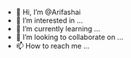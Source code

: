 - 👋 Hi, I’m @Arifashai
- 👀 I’m interested in ...
- 🌱 I’m currently learning ...
- 💞️ I’m looking to collaborate on ...
- 📫 How to reach me ...

<!---
Arifashai/Arifashai is a ✨ special ✨ repository because its `README.md` (this file) appears on your GitHub profile.
You can click the Preview link to take a look at your changes.
--->
